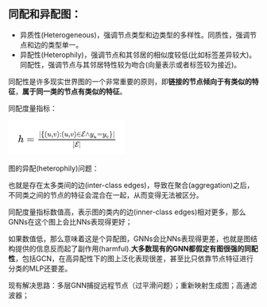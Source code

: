 ## **同配和异配图：**

- 异质性(Heterogeneous)，强调节点类型和边类型的多样性。同质性，强调节点和边的类型单一。
- 异配性(Heterophily)，强调节点和其邻居的相似度较低(比如标签差异较大)。同配性，强调节点与其邻居特性较为吻合(向量表示或者标签较为接近)。



同配性是许多现实世界图的一个非常重要的原则，即**链接的节点倾向于有类似的特征**，**属于同一类的节点有类似的特征**。

同配度量指标：

<img src="./typoraimg/image-20230511131916056.png" alt="image-20230511131916056" style="zoom:67%;" />

图的异配(heterophily)问题：

也就是存在太多类间的边(inter-class edges)，导致在聚合(aggregation)之后，不同类之间的节点的特征会混合在一起，从而变得无法被区分。

同配度量指标数值高，表示图的类内的边(inner-class edges)相对更多，那么GNNs在这个图上会比NNs表现得更好；

如果数值低，那么意味着这是个异配图，GNNs会比NNs表现得更差，也就是图结构提供的信息反而起了副作用(harmful).**大多数现有的GNN都假定有图很强的同配性**，包括GCN，在高异配性下的图上泛化表现很差，甚至比只依靠节点特征进行分类的MLP还要差。



现有解决思路：多层GNN捕捉远程节点（过平滑问题）；重新映射生成图；高通滤波器；

